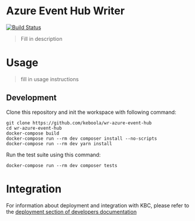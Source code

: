 # Azure Event Hub Writer

[![Build Status](https://travis-ci.com/keboola/wr-azure-event-hub.svg?branch=master)](https://travis-ci.com/keboola/wr-azure-event-hub)

> Fill in description

# Usage

> fill in usage instructions

## Development
 
Clone this repository and init the workspace with following command:

```
git clone https://github.com/keboola/wr-azure-event-hub
cd wr-azure-event-hub
docker-compose build
docker-compose run --rm dev composer install --no-scripts
docker-compose run --rm dev yarn install
```

Run the test suite using this command:

```
docker-compose run --rm dev composer tests
```
 
# Integration

For information about deployment and integration with KBC, please refer to the [deployment section of developers documentation](https://developers.keboola.com/extend/component/deployment/) 
